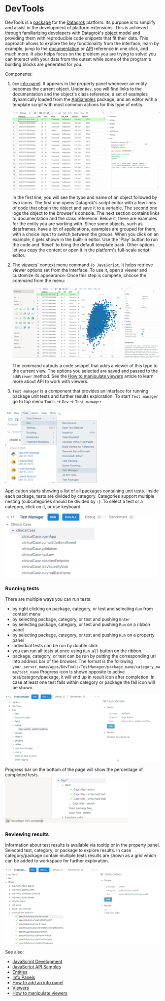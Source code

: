 # DevTools

DevTools is a [package](https://datagrok.ai/help/develop/develop#packages) for the [Datagrok](https://datagrok.ai)
platform. Its purpose is to simplify and assist in the development of platform extensions. This is achieved through
familiarizing developers with Datagrok's [object](https://datagrok.ai/help/overview/objects) model and providing them
with reproducible code snippets that fit their data. This approach allows to explore the key functionality from the
interface, learn by example, jump to the [documentation](https://datagrok.ai/help/)
or [API](https://datagrok.ai/js-api/) reference in one click, and much more. It also helps focus on the problem you are
trying to solve: you can interact with your data from the outset while some of the program's building blocks are
generated for you.

Components:

  1. `Dev` [info panel](https://datagrok.ai/help/discover/info-panels).
     It appears in the property panel whenever an entity becomes the current object. Under `Dev`, you will find links to the documentation and the object's class reference, a set of examples dynamically loaded from the [ApiSamples](https://github.com/datagrok-ai/public/tree/master/packages/ApiSamples) package, and an editor with a template script with most common actions for this type of entity.

     ![Scripting](./gif/dev-tools-info-panel.gif)

     In the first line, you will see the type and name of an object followed by two icons. The first one opens Datagrok's script editor with a few lines of code that obtain the object and save it to a variable. The second one logs the object to the browser's console.
     The next section contains links to documentation and the class reference. Below it, there are examples for the entity you are working with. Since some objects, such as dataframes, have a lot of applications, examples are grouped for them, with a choice input to switch between the groups. When you click on an example, it gets shown in the built-in editor. Use the 'Play' button to run the code and 'Reset' to bring the default template back. Other options let you copy the content or open it in the platform's full-scale script editor.
  2. The [viewers](https://datagrok.ai/help/visualize/viewers)' context menu command `To JavaScript`.
     It helps retrieve viewer options set from the interface. To use it, open a viewer and customize its appearance. Once this step is complete, choose the command from the menu:

     ![Retrieve viewer options with the 'To JavaScript' command](./gif/dev-tools-viewer.gif)

     The command outputs a code snippet that adds a viewer of this type to the current view. The options you selected are saved and passed to the `addViewer` method. See the [How to manipulate viewers](https://datagrok.ai/help/develop/how-to/manipulate-viewers) article to learn more about API to work with viewers.

   3. `Test manager` is a component that provides an interface for running package unit tests and further results exploration.
   To start `Test manager` go to top menu `Tools` -> `Dev` -> `Test manager`
   
   ![Test manager start](./img/test-mngr-start.png)

   Application starts showing a list of all packages containing unit tests. Inside each package, tests
are divided by category. Categories support multiple nesting (subcategories should be divided by `:`). 
To select a test or a category, click on it, or use keyboard.

![Tests list](./img/test-mngr-tests-list.png)

### Running tests

There are multiple ways you can run tests:

- by right clicking on package, category, or test and selecting `Run` from context menu
- by selecting package, category, or test and pushing `Enter`
- by selecting package, category, or test and pushing `Run` on a ribbon panel
- by selecting package, category, or test and pushing `Run` on a property panel
- individual tests can be run by double click
- you can run all tests at once using `Run all` button on the ribbon
- package, category, or test can be run by putting the corresponding url into address bar of the browser. The format is the following `your_server_name/apps/DevTools/TestManager/package_name/category_name/test_name`
 Progress icon is shown opposite to active test/category/package, it will end up in result icon after completion. In case at least one test fails within category or package the fail icon will be shown.

![Running tests](./img/running_tests.gif)

Progress bar on the bottom of the page will show the percentage of completed tests.
![Progress bar](./img/test_manager_progress_bar.png)

### Reviewing results
Information about test results is available via tooltip or in the property panel. Selected test, category, or package to explore results.
In case category/package contain multiple tests results are shown as a grid which can be added to workspace for further exploration.

![Test results](./img/test_results.gif)



See also:
  - [JavaScript Development](https://datagrok.ai/help/develop/develop) 
  - [JavaScript API Samples](https://public.datagrok.ai/js)
  - [Entities](https://datagrok.ai/help/overview/objects)
  - [Info Panels](https://datagrok.ai/help/discover/info-panels)
  - [How to add an info panel](https://datagrok.ai/help/develop/how-to/add-info-panel)
  - [Viewers](https://datagrok.ai/help/visualize/viewers)
  - [How to manipulate viewers](https://datagrok.ai/help/develop/how-to/manipulate-viewers)
